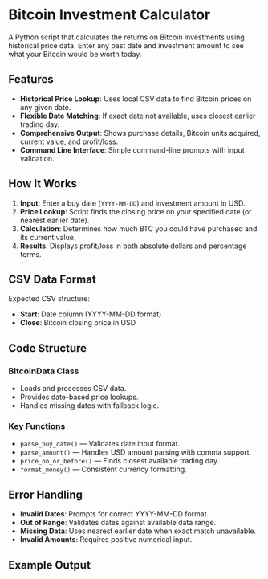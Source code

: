 # Bitcoin Investment Calculator

A Python script that calculates the returns on Bitcoin investments using historical price data. Enter any past date and investment amount to see what your Bitcoin would be worth today.

## Features
- **Historical Price Lookup**: Uses local CSV data to find Bitcoin prices on any given date.
- **Flexible Date Matching**: If exact date not available, uses closest earlier trading day.
- **Comprehensive Output**: Shows purchase details, Bitcoin units acquired, current value, and profit/loss.
- **Command Line Interface**: Simple command-line prompts with input validation.

## How It Works
1. **Input**: Enter a buy date (`YYYY-MM-DD`) and investment amount in USD.  
2. **Price Lookup**: Script finds the closing price on your specified date (or nearest earlier date).  
3. **Calculation**: Determines how much BTC you could have purchased and its current value.  
4. **Results**: Displays profit/loss in both absolute dollars and percentage terms.

## CSV Data Format
Expected CSV structure:
- **Start**: Date column (YYYY-MM-DD format)  
- **Close**: Bitcoin closing price in USD  

## Code Structure

### BitcoinData Class
- Loads and processes CSV data.  
- Provides date-based price lookups.  
- Handles missing dates with fallback logic.  

### Key Functions
- `parse_buy_date()` — Validates date input format.  
- `parse_amount()` — Handles USD amount parsing with comma support.  
- `price_on_or_before()` — Finds closest available trading day.  
- `format_money()` — Consistent currency formatting.  

## Error Handling
- **Invalid Dates**: Prompts for correct YYYY-MM-DD format.  
- **Out of Range**: Validates dates against available data range.  
- **Missing Data**: Uses nearest earlier date when exact match unavailable.  
- **Invalid Amounts**: Requires positive numerical input.  

## Example Output
